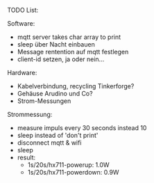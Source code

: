 TODO List:

Software:
- mqtt server takes char array to print
- sleep über Nacht einbauen
- Message rentention auf mqtt festlegen
- client-id setzen, ja oder nein...

Hardware:
- Kabelverbindung, recycling Tinkerforge?
- Gehäuse Arudino und Co?
- Strom-Messungen

Strommessung:
- measure impuls every 30 seconds instead 10
- sleep instead of 'don't print'
- disconnect mqtt & wifi
- sleep
- result:
  - 1s/20s/hx711-powerup:   1.0W
  - 1s/20s/hx711-powerdown: 0.9W
